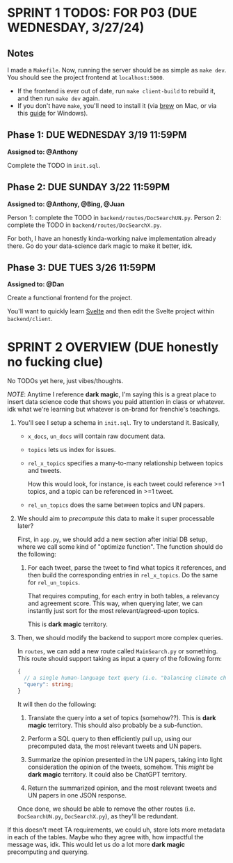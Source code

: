 # SPRINT 1 TODOS: FOR P03 (DUE WEDNESDAY, 3/27/24)

## Notes

I made a `Makefile`. Now, running the server should be as simple as `make dev`. You should see the project frontend at `localhost:5000`.

-   If the frontend is ever out of date, run `make client-build` to rebuild it, and then run `make dev` again.
-   If you don't have `make`, you'll need to install it (via [brew](https://formulae.brew.sh/formula/make) on Mac, or via this [guide](https://medium.com/@samsorrahman/how-to-run-a-makefile-in-windows-b4d115d7c516) for Windows).

## Phase 1: DUE WEDNESDAY 3/19 11:59PM

**Assigned to: @Anthony**

Complete the TODO in `init.sql`.

## Phase 2: DUE SUNDAY 3/22 11:59PM

**Assigned to: @Anthony, @Bing, @Juan**

Person 1: complete the TODO in `backend/routes/DocSearchUN.py`.
Person 2: complete the TODO in `backend/routes/DocSearchX.py`.

For both, I have an honestly kinda-working naive implementation already there.
Go do your data-science dark magic to make it better, idk.

## Phase 3: DUE TUES 3/26 11:59PM

**Assigned to: @Dan**

Create a functional frontend for the project.

You'll want to quickly learn [Svelte](https://svelte.dev/docs/introduction) and then edit the Svelte project within `backend/client`.

# SPRINT 2 OVERVIEW (DUE honestly no fucking clue)

No TODOs yet here, just vibes/thoughts.

_NOTE_: Anytime I reference **dark magic**, I'm saying this is a great place to insert data science code that shows you paid attention in class or whatever. idk what we're learning but whatever is on-brand for frenchie's teachings.

1. You'll see I setup a schema in `init.sql`. Try to understand it. Basically,

    - `x_docs`, `un_docs` will contain raw document data.
    - `topics` lets us index for issues.
    - `rel_x_topics` specifies a many-to-many relationship between topics and tweets.

        How this would look, for instance, is each tweet could reference >=1 topics, and a topic can be referenced in >=1 tweet.

    - `rel_un_topics` does the same between topics and UN papers.

2. We should aim to _precompute_ this data to make it super processable later?

    First, in `app.py`, we should add a new section after initial DB setup, where we call some kind of "optimize function". The function should do the following:

    1. For each tweet, parse the tweet to find what topics it references, and then build the corresponding entries in `rel_x_topics`. Do the same for `rel_un_topics`.

        That requires computing, for each entry in both tables, a relevancy and agreement score. This way, when querying later, we can instantly just sort for the most relevant/agreed-upon topics.

        This is **dark magic** territory.

3. Then, we should modify the backend to support more complex queries.

    In `routes`, we can add a new route called `MainSearch.py` or something. This route should support taking as input a query of the following form:

    ```ts
    {
      // a single human-language text query (i.e. "balancing climate change and the economy")
      "query": string;
    }
    ```

    It will then do the following:

    1. Translate the query into a set of topics (somehow??). This is **dark magic** territory. This should also probably be a sub-function.

    2. Perform a SQL query to then efficiently pull up, using our precomputed data, the most relevant tweets and UN papers.

    3. Summarize the opinion presented in the UN papers, taking into light consideration the opinion of the tweets, somehow. This _might_ be **dark magic** territory. It could also be ChatGPT territory.

    4. Return the summarized opinion, and the most relevant tweets and UN papers in one JSON response.

    Once done, we should be able to remove the other routes (i.e. `DocSearchUN.py`, `DocSearchX.py`), as they'll be redundant.

If this doesn't meet TA requirements, we could uh, store lots more metadata in each of the tables. Maybe who they agree with, how impactful the message was, idk. This would let us do a lot more **dark magic** precomputing and querying.
